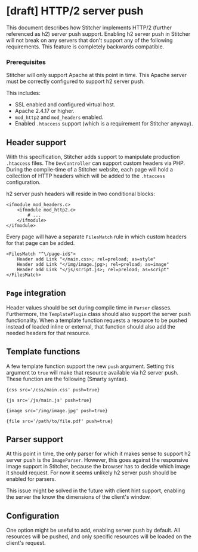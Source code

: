 # [draft] HTTP/2 server push 

This document describes how Stitcher implements HTTP/2 (further referenced as h2) server push support. Enabling h2 server
 push in Stitcher will not break on any servers that don't support any of the following requirements. This feature is
 completely backwards compatible.

### Prerequisites

Stitcher will only support Apache at this point in time. This Apache server must be correctly configured to support h2 server push. 

This includes: 
- SSL enabled and configured virtual host.
- Apache 2.4.17 or higher.
- `mod_http2` and `mod_headers` enabled.
- Enabled `.htaccess` support (which is a requirement for Stitcher anyway).

## Header support

With this specification, Stitcher adds support to manipulate production `.htaccess` files. The `DevController` can support
 custom headers via PHP. During the compile-time of a Stitcher website, each page will hold a collection of HTTP headers 
 which will be added to the `.htaccess` configuration.
 
h2 server push headers will reside in two conditional blocks:

```apacheconfig
<ifmodule mod_headers.c>
    <ifmodule mod_http2.c>
        # ...
    </ifmodule>
</ifmodule>
```

Every page will have a separate `FilesMatch` rule in which custom headers for that page can be added.

```apacheconfig
<FilesMatch "^\/page-id$">
    Header add Link "</main.css>; rel=preload; as=style"
    Header add Link "</img/image.jpg>; rel=preload; as=image"
    Header add Link "</js/script.js>; rel=preload; as=script"
</FilesMatch>
```

## `Page` integration
 
Header values should be set during compile time in `Parser` classes. Furthermore, the `TemplatePlugin` class should also
 support the server push functionality. When a template function requests a resource to be pushed instead of loaded inline
 or external, that function should also add the needed headers for that resource.

## Template functions

A few template function support the new `push` argument. Setting this argument to `true` will make that resource available
 via h2 server push. These function are the following (Smarty syntax).
 
`{css src='/css/main.css' push=true}`

`{js src='/js/main.js' push=true}`

`{image src='/img/image.jpg' push=true}`

`{file src='/path/to/file.pdf' push=true}`

## Parser support

At this point in time, the only parser for which it makes sense to support h2 server push is the `ImageParser`. However, 
 this goes against the responsive image support in Stitcher, because the browser has to decide which image it should request.
 For now it seems unlikely h2 server push should be enabled for parsers.
 
This issue might be solved in the future with client hint support, enabling the server the know the dimensions of the 
 client's window.
 
## Configuration

One option might be useful to add, enabling server push by default. All resources will be pushed, and only specific resources 
 will be loaded on the client's request.  
